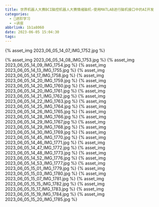 ```yaml
---
title: 世界机器人大赛BCI脑控机器人大赛情绪脑机-使用MATLAB进行脑机接口中的AI开发
categories:
  - 🌙进阶学习
  - ⭐讲座
abbrlink: 1b1a8060
date: 2023-06-05 15:04:30
tags:
---
```


{% asset_img 2023_06_05_14_07_IMG_1752.jpg %}

<!--more-->

{% asset_img 2023_06_05_14_08_IMG_1753.jpg %}
{% asset_img 2023_06_05_14_09_IMG_1754.jpg %}
{% asset_img 2023_06_05_14_13_IMG_1755.jpg %}
{% asset_img 2023_06_05_14_17_IMG_1758.jpg %}
{% asset_img 2023_06_05_14_20_IMG_1759.jpg %}
{% asset_img 2023_06_05_14_20_IMG_1760.jpg %}
{% asset_img 2023_06_05_14_20_IMG_1761.jpg %}
{% asset_img 2023_06_05_14_21_IMG_1762.jpg %}
{% asset_img 2023_06_05_14_22_IMG_1763.jpg %}
{% asset_img 2023_06_05_14_25_IMG_1764.jpg %}
{% asset_img 2023_06_05_14_26_IMG_1765.jpg %}
{% asset_img 2023_06_05_14_28_IMG_1766.jpg %}
{% asset_img 2023_06_05_14_29_IMG_1767.jpg %}
{% asset_img 2023_06_05_14_29_IMG_1768.jpg %}
{% asset_img 2023_06_05_14_30_IMG_1769.jpg %}
{% asset_img 2023_06_05_14_45_IMG_1770.jpg %}
{% asset_img 2023_06_05_14_46_IMG_1771.jpg %}
{% asset_img 2023_06_05_14_47_IMG_1772.jpg %}
{% asset_img 2023_06_05_14_48_IMG_1773.jpg %}
{% asset_img 2023_06_05_14_52_IMG_1776.jpg %}
{% asset_img 2023_06_05_14_53_IMG_1777.jpg %}
{% asset_img 2023_06_05_15_01_IMG_1779.jpg %}
{% asset_img 2023_06_05_15_03_IMG_1780.jpg %}
{% asset_img 2023_06_05_15_07_IMG_1781.jpg %}
{% asset_img 2023_06_05_15_15_IMG_1782.jpg %}
{% asset_img 2023_06_05_15_17_IMG_1783.jpg %}
{% asset_img 2023_06_05_15_19_IMG_1784.jpg %}
{% asset_img 2023_06_05_15_20_IMG_1785.jpg %}

